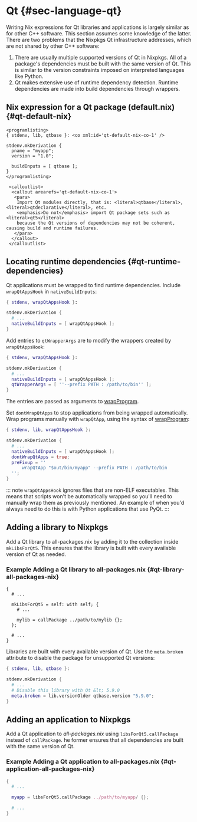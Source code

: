 # Qt {#sec-language-qt}

Writing Nix expressions for Qt libraries and applications is largely similar as for other C++ software.
This section assumes some knowledge of the latter.
There are two problems that the Nixpkgs Qt infrastructure addresses,
which are not shared by other C++ software:

1.  There are usually multiple supported versions of Qt in Nixpkgs.
    All of a package's dependencies must be built with the same version of Qt.
    This is similar to the version constraints imposed on interpreted languages like Python.
2.  Qt makes extensive use of runtime dependency detection.
    Runtime dependencies are made into build dependencies through wrappers.

## Nix expression for a Qt package (default.nix) {#qt-default-nix}

```{=docbook}
<programlisting>
{ stdenv, lib, qtbase }: <co xml:id='qt-default-nix-co-1' />

stdenv.mkDerivation {
  pname = "myapp";
  version = "1.0";

  buildInputs = [ qtbase ];
}
</programlisting>

 <calloutlist>
  <callout arearefs='qt-default-nix-co-1'>
   <para>
    Import Qt modules directly, that is: <literal>qtbase</literal>, <literal>qtdeclarative</literal>, etc.
    <emphasis>Do not</emphasis> import Qt package sets such as <literal>qt5</literal>
    because the Qt versions of dependencies may not be coherent, causing build and runtime failures.
   </para>
  </callout>
 </calloutlist>
```

## Locating runtime dependencies {#qt-runtime-dependencies}

Qt applications must be wrapped to find runtime dependencies.
Include `wrapQtAppsHook` in `nativeBuildInputs`:

```nix
{ stdenv, wrapQtAppsHook }:

stdenv.mkDerivation {
  # ...
  nativeBuildInputs = [ wrapQtAppsHook ];
}
```

Add entries to `qtWrapperArgs` are to modify the wrappers created by `wrapQtAppsHook`:

```nix
{ stdenv, wrapQtAppsHook }:

stdenv.mkDerivation {
  # ...
  nativeBuildInputs = [ wrapQtAppsHook ];
  qtWrapperArgs = [ ''--prefix PATH : /path/to/bin'' ];
}
```

The entries are passed as arguments to [wrapProgram](#fun-wrapProgram).

Set `dontWrapQtApps` to stop applications from being wrapped automatically.
Wrap programs manually with `wrapQtApp`, using the syntax of [wrapProgram](#fun-wrapProgram):

```nix
{ stdenv, lib, wrapQtAppsHook }:

stdenv.mkDerivation {
  # ...
  nativeBuildInputs = [ wrapQtAppsHook ];
  dontWrapQtApps = true;
  preFixup = ''
      wrapQtApp "$out/bin/myapp" --prefix PATH : /path/to/bin
  '';
}
```

::: note
`wrapQtAppsHook` ignores files that are non-ELF executables.
This means that scripts won't be automatically wrapped so you'll need to manually wrap them as previously mentioned.
An example of when you'd always need to do this is with Python applications that use PyQt.
:::

## Adding a library to Nixpkgs

Add a Qt library to all-packages.nix by adding it to the collection inside `mkLibsForQt5`.
This ensures that the library is built with every available version of Qt as needed.

### Example Adding a Qt library to all-packages.nix {#qt-library-all-packages-nix}

```
{
  # ...

  mkLibsForQt5 = self: with self; {
    # ...

    mylib = callPackage ../path/to/mylib {};
  };

  # ...
}
```

Libraries are built with every available version of Qt.
Use the `meta.broken` attribute to disable the package for unsupported Qt versions:

```nix
{ stdenv, lib, qtbase }:

stdenv.mkDerivation {
  # ...
  # Disable this library with Qt &lt; 5.9.0
  meta.broken = lib.versionOlder qtbase.version "5.9.0";
}
```

## Adding an application to Nixpkgs
Add a Qt application to *all-packages.nix* using `libsForQt5.callPackage` instead of `callPackage`.
he former ensures that all dependencies are built with the same version of Qt.

### Example Adding a Qt application to all-packages.nix {#qt-application-all-packages-nix}
```nix
{
  # ...

  myapp = libsForQt5.callPackage ../path/to/myapp/ {};

  # ...
}
```

